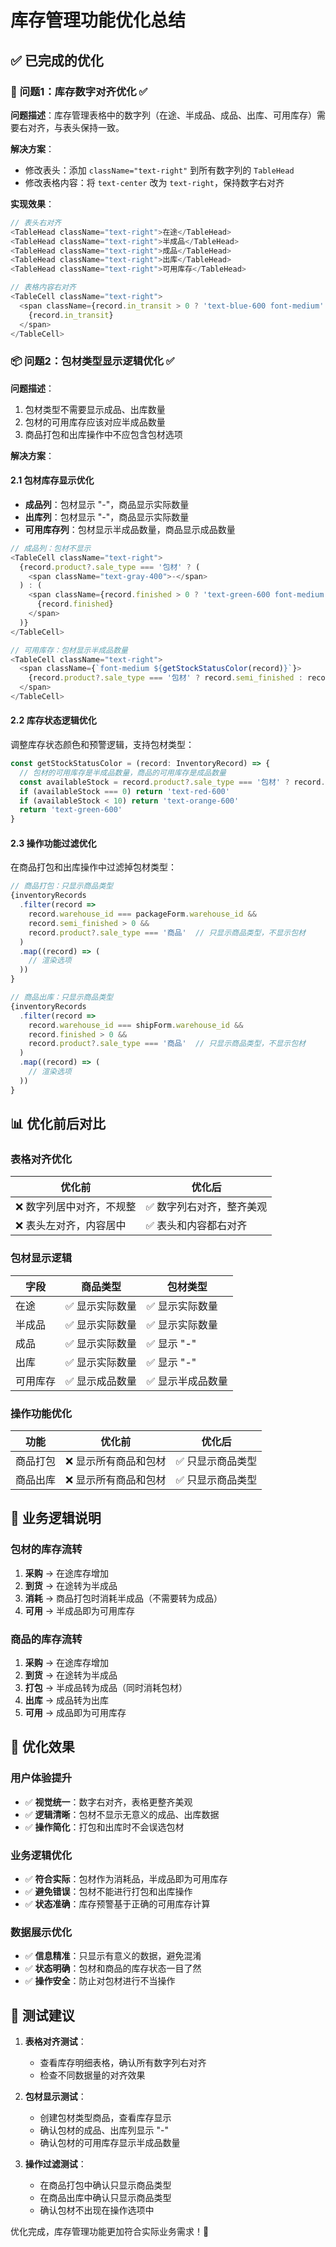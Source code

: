# 库存管理功能优化总结

## ✅ **已完成的优化**

### 🔧 **问题1：库存数字对齐优化** ✅

**问题描述**：库存管理表格中的数字列（在途、半成品、成品、出库、可用库存）需要右对齐，与表头保持一致。

**解决方案**：
- 修改表头：添加 `className="text-right"` 到所有数字列的 `TableHead`
- 修改表格内容：将 `text-center` 改为 `text-right`，保持数字右对齐

**实现效果**：
```typescript
// 表头右对齐
<TableHead className="text-right">在途</TableHead>
<TableHead className="text-right">半成品</TableHead>
<TableHead className="text-right">成品</TableHead>
<TableHead className="text-right">出库</TableHead>
<TableHead className="text-right">可用库存</TableHead>

// 表格内容右对齐
<TableCell className="text-right">
  <span className={record.in_transit > 0 ? 'text-blue-600 font-medium' : 'text-gray-400'}>
    {record.in_transit}
  </span>
</TableCell>
```

### 📦 **问题2：包材类型显示逻辑优化** ✅

**问题描述**：
1. 包材类型不需要显示成品、出库数量
2. 包材的可用库存应该对应半成品数量
3. 商品打包和出库操作中不应包含包材选项

**解决方案**：

#### **2.1 包材库存显示优化**
- **成品列**：包材显示 "-"，商品显示实际数量
- **出库列**：包材显示 "-"，商品显示实际数量  
- **可用库存列**：包材显示半成品数量，商品显示成品数量

```typescript
// 成品列：包材不显示
<TableCell className="text-right">
  {record.product?.sale_type === '包材' ? (
    <span className="text-gray-400">-</span>
  ) : (
    <span className={record.finished > 0 ? 'text-green-600 font-medium' : 'text-gray-400'}>
      {record.finished}
    </span>
  )}
</TableCell>

// 可用库存：包材显示半成品数量
<TableCell className="text-right">
  <span className={`font-medium ${getStockStatusColor(record)}`}>
    {record.product?.sale_type === '包材' ? record.semi_finished : record.available_stock}
  </span>
</TableCell>
```

#### **2.2 库存状态逻辑优化**
调整库存状态颜色和预警逻辑，支持包材类型：

```typescript
const getStockStatusColor = (record: InventoryRecord) => {
  // 包材的可用库存是半成品数量，商品的可用库存是成品数量
  const availableStock = record.product?.sale_type === '包材' ? record.semi_finished : record.available_stock
  if (availableStock === 0) return 'text-red-600'
  if (availableStock < 10) return 'text-orange-600'
  return 'text-green-600'
}
```

#### **2.3 操作功能过滤优化**
在商品打包和出库操作中过滤掉包材类型：

```typescript
// 商品打包：只显示商品类型
{inventoryRecords
  .filter(record => 
    record.warehouse_id === packageForm.warehouse_id && 
    record.semi_finished > 0 &&
    record.product?.sale_type === '商品'  // 只显示商品类型，不显示包材
  )
  .map((record) => (
    // 渲染选项
  ))
}

// 商品出库：只显示商品类型
{inventoryRecords
  .filter(record => 
    record.warehouse_id === shipForm.warehouse_id && 
    record.finished > 0 &&
    record.product?.sale_type === '商品'  // 只显示商品类型，不显示包材
  )
  .map((record) => (
    // 渲染选项
  ))
}
```

## 📊 **优化前后对比**

### **表格对齐优化**
| 优化前 | 优化后 |
|--------|--------|
| ❌ 数字列居中对齐，不规整 | ✅ 数字列右对齐，整齐美观 |
| ❌ 表头左对齐，内容居中 | ✅ 表头和内容都右对齐 |

### **包材显示逻辑**
| 字段 | 商品类型 | 包材类型 |
|------|----------|----------|
| 在途 | ✅ 显示实际数量 | ✅ 显示实际数量 |
| 半成品 | ✅ 显示实际数量 | ✅ 显示实际数量 |
| 成品 | ✅ 显示实际数量 | ✅ 显示 "-" |
| 出库 | ✅ 显示实际数量 | ✅ 显示 "-" |
| 可用库存 | ✅ 显示成品数量 | ✅ 显示半成品数量 |

### **操作功能优化**
| 功能 | 优化前 | 优化后 |
|------|--------|--------|
| 商品打包 | ❌ 显示所有商品和包材 | ✅ 只显示商品类型 |
| 商品出库 | ❌ 显示所有商品和包材 | ✅ 只显示商品类型 |

## 🎯 **业务逻辑说明**

### **包材的库存流转**
1. **采购** → 在途库存增加
2. **到货** → 在途转为半成品
3. **消耗** → 商品打包时消耗半成品（不需要转为成品）
4. **可用** → 半成品即为可用库存

### **商品的库存流转**
1. **采购** → 在途库存增加
2. **到货** → 在途转为半成品  
3. **打包** → 半成品转为成品（同时消耗包材）
4. **出库** → 成品转为出库
5. **可用** → 成品即为可用库存

## 🎉 **优化效果**

### **用户体验提升**
- ✅ **视觉统一**：数字右对齐，表格更整齐美观
- ✅ **逻辑清晰**：包材不显示无意义的成品、出库数据
- ✅ **操作简化**：打包和出库时不会误选包材

### **业务逻辑优化**
- ✅ **符合实际**：包材作为消耗品，半成品即为可用库存
- ✅ **避免错误**：包材不能进行打包和出库操作
- ✅ **状态准确**：库存预警基于正确的可用库存计算

### **数据展示优化**
- ✅ **信息精准**：只显示有意义的数据，避免混淆
- ✅ **状态明确**：包材和商品的库存状态一目了然
- ✅ **操作安全**：防止对包材进行不当操作

## 📝 **测试建议**

1. **表格对齐测试**：
   - 查看库存明细表格，确认所有数字列右对齐
   - 检查不同数据量的对齐效果

2. **包材显示测试**：
   - 创建包材类型商品，查看库存显示
   - 确认包材的成品、出库列显示 "-"
   - 确认包材的可用库存显示半成品数量

3. **操作过滤测试**：
   - 在商品打包中确认只显示商品类型
   - 在商品出库中确认只显示商品类型
   - 确认包材不出现在操作选项中

优化完成，库存管理功能更加符合实际业务需求！🚀
